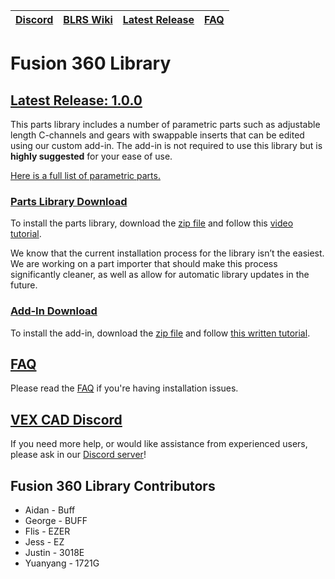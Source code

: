 |[Discord](https://discord.gg/BKV3DJm)|[BLRS Wiki](https://wiki.purduesigbots.com/vex-cad/fusion-360)|[Latest Release](https://github.com/VEX-CAD/VEX-CAD-Fusion/releases/latest)|[FAQ](https://github.com/VEX-CAD/VEX-CAD-Fusion/wiki)
|---|---|---|---|

# Fusion 360 Library
## [Latest Release: 1.0.0](https://github.com/VEX-CAD/VEX-CAD-Fusion/releases/tag/v1.0.0)

This parts library includes a number of parametric parts such as adjustable length C-channels and gears with swappable inserts that can be edited using our custom add-in. The add-in is not required to use this library but is **highly suggested** for your ease of use.

[Here is a full list of parametric parts.](https://github.com/VEX-CAD/VEX-CAD-Fusion/blob/master/parametric_parts_list.md)

### [Parts Library Download](https://github.com/vexcad/fusion-library/releases/download/v1.0.0/fusion_parts_library_1_0_0.zip)
To install the parts library, download the [zip file](https://github.com/vexcad/fusion-library/releases/download/v1.0.0/fusion_parts_library_1_0_0.zip) and follow this [video tutorial](https://youtu.be/ouXFKM68MGk). 

We know that the current installation process for the library isn’t the easiest. We are working on a part importer that should make this process significantly cleaner, as well as allow for automatic library updates in the future.

### [Add-In Download](https://github.com/vexcad/fusion-library/releases/download/v1.0.0/fusion_addin_1_0_0.zip)
To install the add-in, download the [zip file](https://github.com/vexcad/fusion-library/releases/download/v1.0.0/fusion_addin_1_0_0.zip) and follow [this written tutorial](https://tapnair.github.io/installation.html).

## [FAQ](https://github.com/VEX-CAD/VEX-CAD-Fusion/wiki)
Please read the [FAQ](https://github.com/VEX-CAD/VEX-CAD-Fusion/wiki) if you're having installation issues. 

## [VEX CAD Discord](https://discord.gg/BKV3DJm)
If you need more help, or would like assistance from experienced users, please ask in our [Discord server](https://discord.gg/BKV3DJm)!

## Fusion 360 Library Contributors
 - Aidan - Buff
 - George - BUFF
 - Flis - EZER
 - Jess - EZ
 - Justin - 3018E
 - Yuanyang - 1721G
